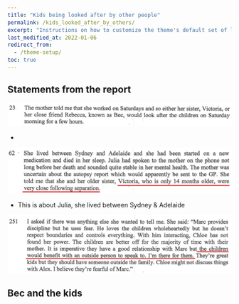 ```yaml
---
title: "Kids being looked after by other people"
permalink: /kids_looked_after_by_others/
excerpt: "Instructions on how to customize the theme's default set of layouts, includes, and stylesheets when using the Ruby Gem version."
last_modified_at: 2022-01-06
redirect_from:
  - /theme-setup/
toc: true
---
```

## Statements from the report

![](../blobs/reportkidslookedafter/report_kidslookedafter1.png)

- 

![](../blobs/reportkidslookedafter/report_kidslookedafter2.png)

- This is about Julia, she lived between Sydney & Adelaide

![](../blobs/beckids/report_bec_kids.png)

## Bec and the kids

